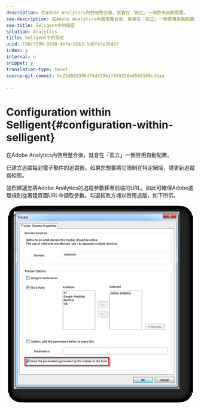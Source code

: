 ```yaml
---
description: 在Adobe Analytics內啓用整合後，就會在「孤立」一側啓用自動配置。
seo-description: 在Adobe Analytics內啓用整合後，就會在「孤立」一側啓用自動配置。
seo-title: Seligent中的設定
solution: Analytics
title: Seligent中的設定
uuid: 198c7599-8938-46fa-8863-5d8fb3e35487
index: y
internal: n
snippet: y
translation-type: tm+mt
source-git-commit: 5e22d080398d74df29b1f849258e6500168cd5aa

---
```



# Configuration within Selligent{#configuration-within-selligent}

在Adobe Analytics內啓用整合後，就會在「孤立」一側啓用自動配置。

已建立追蹤每封電子郵件的追蹤器。如果您想要將它限制在特定網域，請更新追蹤器組態。

強烈建議您將Adobe Analytics的追蹤參數移至前端的URL。如此可確保Adobe處理規則從著陸頁面URL中擷取參數。勾選核取方塊以啓用追蹤，如下所示。

![](assets/selligent-tracker.png)

